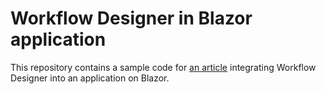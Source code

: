 # Workflow Designer in Blazor application

This repository contains a sample code for [an article](https://workflowengine.io/documentation/workflow-designer-in-blazor-application)
integrating Workflow Designer into an application on Blazor.
